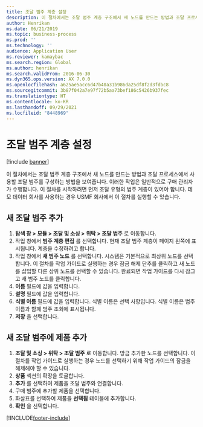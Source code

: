 ```yaml
---
title: 조달 범주 계층 설정
description: 이 절차에서는 조달 범주 계층 구조에서 새 노드를 만드는 방법과 조달 프로세스에서 사용할 조달 범주를 구성하는 방법을 보여줍니다.
author: Henrikan
ms.date: 06/21/2019
ms.topic: business-process
ms.prod: ''
ms.technology: ''
audience: Application User
ms.reviewer: kamaybac
ms.search.region: Global
ms.author: henrikan
ms.search.validFrom: 2016-06-30
ms.dyn365.ops.version: AX 7.0.0
ms.openlocfilehash: a625ae5acc6d47b40a31b986da25df8f2d3fdbc8
ms.sourcegitcommit: 3b87f042a7e97f72b5aa73bef186c5426b937fec
ms.translationtype: HT
ms.contentlocale: ko-KR
ms.lasthandoff: 09/29/2021
ms.locfileid: "8448969"
---
```

# <a name="set-up-a-procurement-category-hierarchy"></a>조달 범주 계층 설정

[!include [banner](../../includes/banner.md)]

이 절차에서는 조달 범주 계층 구조에서 새 노드를 만드는 방법과 조달 프로세스에서 사용할 조달 범주를 구성하는 방법을 보여줍니다. 이러한 작업은 일반적으로 구매 관리자가 수행합니다. 이 절차를 시작하려면 먼저 조달 유형의 범주 계층이 있어야 합니다. 데모 데이터 회사를 사용하는 경우 USMF 회사에서 이 절차를 실행할 수 있습니다.


## <a name="add-a-new-procurement-category"></a>새 조달 범주 추가
1. **탐색 창 > 모듈 > 조달 및 소싱 > 위탁 > 조달 범주** 로 이동합니다.
2. 작업 창에서 **범주 계층 편집** 를 선택합니다. 현재 조달 범주 계층이 페이지 왼쪽에 표시됩니다. 계층을 수정하려고 합니다.  
3. 작업 창에서 **새 범주 노드** 를 선택합니다. 시스템은 기본적으로 최상위 노드를 선택합니다. 이 절차를 작업 가이드로 실행하는 경우 잠금 해제 단추를 클릭하고 새 노드를 삽입할 다른 상위 노드를 선택할 수 있습니다. 완료되면 작업 가이드를 다시 잠그고 새 범주 노드를 클릭합니다.  
4. **이름** 필드에 값을 입력합니다.
5. **설명** 필드에 값을 입력합니다.
6. **식별 이름** 필드에 값을 입력합니다. 식별 이름은 선택 사항입니다. 식별 이름은 범주 이름과 함께 범주 조회에 표시됩니다.  
7. **저장** 을 선택합니다.

## <a name="add-products-to-your-new-procurement-category"></a>새 조달 범주에 제품 추가
1. **조달 및 소싱 > 위탁 > 조달 범주** 로 이동합니다. 방금 추가한 노드를 선택합니다. 이 절차를 작업 가이드로 실행하는 경우 노드를 선택하기 위해 작업 가이드의 잠금을 해제해야 할 수 있습니다.  
2. **상품** 섹션의 확장을 토글합니다.
3. **추가** 를 선택하여 제품을 조달 범주와 연결합니다.
4. 구매 범주에 추가할 제품을 선택합니다.
5. 화살표를 선택하여 제품을 **선택됨** 테이블에 추가합니다.
6. **확인** 을 선택합니다.


[!INCLUDE[footer-include](../../../includes/footer-banner.md)]